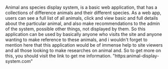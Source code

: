 Animal ans species display system, is a basic web application, that has a collections of difference animals and their different species. 
As a web app, users can see a full list of all animals, click and view basic and full details about the particular animal, and also make recommendations to the admin of the system, possible other things, not displayed by them.
So this application can be used by basically anyone who visits the site and anyone wanting to make reference to these animals, and i wouldn't forget to mention here that this application would be of immense help to site viewers and all those looking to make researches on animal and. So to get more on this, you should visit the link to get me information. "https:animal-display-system.com"
